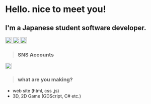 <h1>Hello. nice to meet you!</h1>

<h2>I'm a Japanese student software developer.</h2>
<p align="left">
  <a href="https://github.com/gramme-linkcom">
    <img height="20" src="https://komarev.com/ghpvc/?username=gramme-linkcom" />
  </a>
  <a href="https://github.com/gramme-linkcom">
    <img height="20" src="https://img.shields.io/github/followers/gramme-linkcom?label=follow&logo=github&style=flat" />
  </a>
  <a href="https://www.9ramme.net">
    <img height="20" src="https://img.shields.io/badge/My_website-link-website?logoSize=auto" />
  </a>
</p>

> <h3>SNS Accounts</h3>
<a href="https://x.com/gramme_linkcom">
  <img height="20" src="https://img.shields.io/badge/SNS-X(Twitter)-twitter?logo=x&logoSize=auto&label=%23Gramme-linkcom&color=blue" />
</a>

> <h3>what are you making?</h3>
- web site (html, css ,js)
- 3D, 2D Game (GDScript, C# etc.)

<!--
**gramme-linkcom/gramme-linkcom** is a ✨ _special_ ✨ repository because its `README.md` (this file) appears on your GitHub profile.

Here are some ideas to get you started:

- 🔭 I’m currently working on ...
- 🌱 I’m currently learning ...
- 👯 I’m looking to collaborate on ...
- 🤔 I’m looking for help with ...
- 💬 Ask me about ...
- 📫 How to reach me: ...
- 😄 Pronouns: ...
- ⚡ Fun fact: ...
-->
